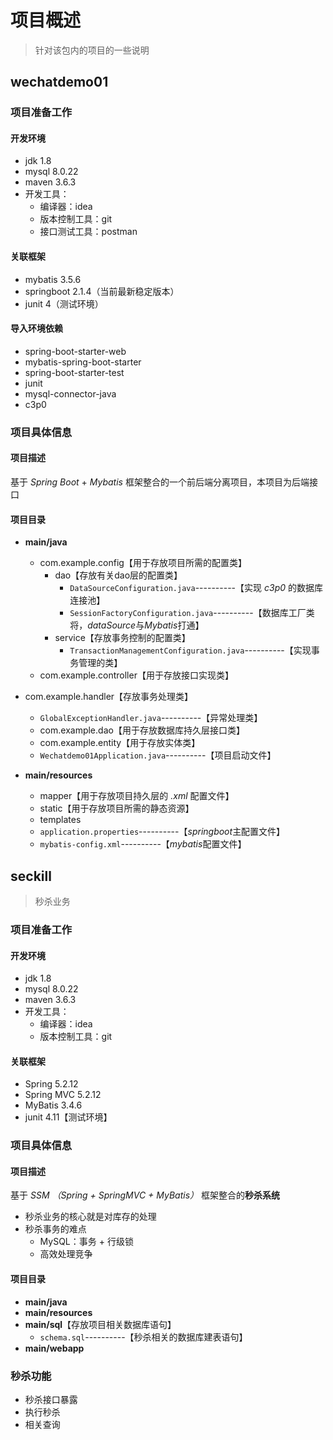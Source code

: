 # 项目概述

> 针对该包内的项目的一些说明

## wechatdemo01

### 项目准备工作

#### 开发环境

- jdk 1.8
- mysql 8.0.22
- maven 3.6.3
- 开发工具：
  - 编译器：idea
  - 版本控制工具：git
  - 接口测试工具：postman



#### 关联框架

- mybatis 3.5.6
- springboot 2.1.4（当前最新稳定版本）
- junit 4（测试环境）



#### 导入环境依赖

- spring-boot-starter-web
- mybatis-spring-boot-starter
- spring-boot-starter-test
- junit
- mysql-connector-java
- c3p0



### 项目具体信息

#### 项目描述

基于 *Spring Boot* + *Mybatis* 框架整合的一个前后端分离项目，本项目为后端接口



#### 项目目录

- **main/java**
  - com.example.config【用于存放项目所需的配置类】
    - dao【存放有关dao层的配置类】
      - `DataSourceConfiguration.java`----------【实现 *c3p0* 的数据库连接池】
      - `SessionFactoryConfiguration.java`----------【数据库工厂类将，*dataSource*与*Mybatis*打通】
    - service【存放事务控制的配置类】
      - `TransactionManagementConfiguration.java`----------【实现事务管理的类】
  - com.example.controller【用于存放接口实现类】
- com.example.handler【存放事务处理类】
  - `GlobalExceptionHandler.java`----------【异常处理类】
  - com.example.dao【用于存放数据库持久层接口类】
  - com.example.entity【用于存放实体类】
  - `Wechatdemo01Application.java`----------【项目启动文件】

- **main/resources**
  - mapper【用于存放项目持久层的 *.xml* 配置文件】
  - static【用于存放项目所需的静态资源】
  - templates
  - `application.properties`----------【*springboot*主配置文件】
  - `mybatis-config.xml`----------【*mybatis*配置文件】



## seckill

> 秒杀业务

### 项目准备工作

#### 开发环境

- jdk 1.8
- mysql 8.0.22
- maven 3.6.3
- 开发工具：
  - 编译器：idea
  - 版本控制工具：git



#### 关联框架

- Spring 5.2.12
- Spring MVC 5.2.12
- MyBatis 3.4.6
- junit 4.11【测试环境】



### 项目具体信息

#### 项目描述

基于 *SSM （Spring + SpringMVC + MyBatis）* 框架整合的**秒杀系统**

- 秒杀业务的核心就是对库存的处理
- 秒杀事务的难点
  - MySQL：事务 + 行级锁
  - 高效处理竞争



#### 项目目录

- **main/java**
- **main/resources**
- **main/sql**【存放项目相关数据库语句】
  - `schema.sql`----------【秒杀相关的数据库建表语句】
- **main/webapp**



### 秒杀功能

- 秒杀接口暴露
- 执行秒杀
- 相关查询



